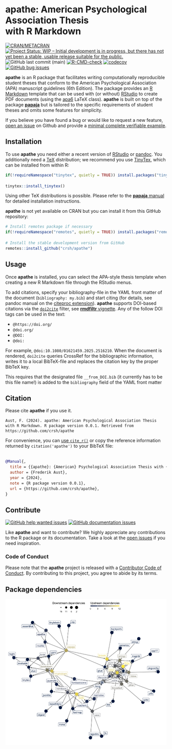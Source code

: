 apathe: American Psychological Association Thesis<br />with R Markdown
================

<!-- README.md is generated from README.Rmd. Please edit that file -->

[![CRAN/METACRAN](https://img.shields.io/cran/v/apathe?label=CRAN&logo=r)](https://cran.r-project.org/package=apathe)
[![Project Status: WIP – Initial development is in progress, but there
has not yet been a stable, usable release suitable for the
public.](https://www.repostatus.org/badges/latest/wip.svg)](https://www.repostatus.org/#wip)
![GitHub last commit
(main)](https://img.shields.io/github/last-commit/crsh/apathe/main?label=Last%20commit&logo=github)
[![R-CMD-check](https://github.com/crsh/apathe/actions/workflows/R-CMD-check.yaml/badge.svg)](https://github.com/crsh/apathe/actions/workflows/R-CMD-check.yaml)
[![codecov](https://codecov.io/gh/crsh/apathe/branch/master/graph/badge.svg)](https://app.codecov.io/gh/crsh/apathe)
[![GitHub bug
issues](https://img.shields.io/github/issues/crsh/apathe/bug?label=Bugs&logo=github)](https://github.com/crsh/apathe/issues?q=is%3Aopen+is%3Aissue+label%3Abug)

**apathe** is an R package that facilitates writing computationally
reproducible student theses that conform to the American Psychological
Association (APA) manuscript guidelines (6th Edition). The package
provides an [R Markdown](https://rmarkdown.rstudio.com/) template that
can be used with (or without) [RStudio](https://posit.co/) to create PDF
documents (using the [apa6](http://www.ctan.org/pkg/apa6) LaTeX class).
**apathe** is built on top of the package
[**papaja**](https://github.com/crsh/papaja) but is tailored to the
specific requirements of student theses and omits some features for
simplicity.

If you believe you have found a bug or would like to request a new
feature, [open an issue](https://github.com/crsh/apathe/issues) on
Github and provide a [minimal complete verifiable
example](https://stackoverflow.com/help/minimal-reproducible-example).

## Installation

To use **apathe** you need either a recent version of
[RStudio](https://posit.co/) or [pandoc](https://pandoc.org/). You
additionally need a [TeX](https://en.wikipedia.org/wiki/TeX)
distribution; we recommend you use
[TinyTex](https://yihui.org/tinytex/), which can be installed from
within R:

``` r
if(!requireNamespace("tinytex", quietly = TRUE)) install.packages("tinytex")

tinytex::install_tinytex()
```

Using other TeX distributions is possible. Please refer to the
[**papaja**
manual](https://frederikaust.com/papaja_man/introduction.html#getting-started)
for detailed installation instructions.

**apathe** is not yet available on CRAN but you can install it from this
GitHub repository:

``` r
# Install remotes package if necessary
if(!requireNamespace("remotes", quietly = TRUE)) install.packages("remotes")

# Install the stable development version from GitHub
remotes::install_github("crsh/apathe")
```

## Usage

Once **apathe** is installed, you can select the APA-style thesis
template when creating a new R Markdown file through the RStudio menus.

To add citations, specify your bibliography-file in the YAML front
matter of the document (`bibliography: my.bib`) and start citing (for
details, see pandoc manual on the [citeproc
extension](https://pandoc.org/MANUAL.html#extension-citations)).
**apathe** supports DOI-based citations via the
[`doi2cite`](https://github.com/korintje/pandoc-doi2cite/blob/main/doi2cite.lua)
filter, see [**rmdfiltr**
vignette](https://CRAN.R-project.org/package=rmdfiltr/vignettes/doi2cite.html).
Any of the follow DOI tags can be used in the text:

- `@https://doi.org/`
- `@doi.org/`
- `@DOI:`
- `@doi:`

For example, `@doi:10.1080/01621459.2025.2516210`. When the document is
rendered, `doi2cite` queries CrossRef for the bibliographic information,
writes it to a local BibTeX-file and replaces the citation key by the
proper BibTeX key.

This requires that the designated file `__from_DOI.bib` (it currently
has to be this file name!) is added to the `bibliography` field of the
YAML front matter

## Citation

Please cite **apathe** if you use it.

    Aust, F. (2024). apathe: American Psychological Association Thesis with R Markdown. R package version 0.0.1. Retrieved from https://github.com/crsh/apathe

For convenience, you can [use
`cite_r()`](https://frederikaust.com/papaja_man/writing.html#citing-r-and-its-packages)
or copy the reference information returned by `citation('apathe')` to
your BibTeX file:

``` bibtex

@Manual{,
  title = {{apathe}: {American} Psychological Association Thesis with {R Markdown}},
  author = {Frederik Aust},
  year = {2024},
  note = {R package version 0.0.1},
  url = {https://github.com/crsh/apathe},
}
```

## Contribute

[![GitHub help wanted
issues](https://img.shields.io/github/issues/crsh/apathe/help%20wanted?logo=github&logoColor=%2523FFF)](https://github.com/crsh/apathe/issues?q=is%3Aopen+is%3Aissue+label%3A%22help+wanted%22)
[![GitHub documentation
issues](https://img.shields.io/github/issues/crsh/apathe/documentation?logo=github&logoColor=%2523FFF)](https://github.com/crsh/apathe/issues?q=is%3Aopen+is%3Aissue+label%3Adocumentation)

Like **apathe** and want to contribute? We highly appreciate any
contributions to the R package or its documentation. Take a look at the
[open issues](https://github.com/crsh/apathe/issues) if you need
inspiration.

### Code of Conduct

Please note that the **apathe** project is released with a [Contributor
Code of
Conduct](https://contributor-covenant.org/version/2/1/CODE_OF_CONDUCT.html).
By contributing to this project, you agree to abide by its terms.

## Package dependencies

![](README_files/figure-gfm/dep-plot-1.png)<!-- -->
